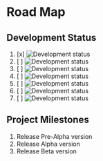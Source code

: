 # Road Map

## Development Status

1. [x] ![Development status](https://img.shields.io/badge/status-planning-red.svg)
2. [ ] ![Development status](https://img.shields.io/badge/status-pre--alpha-orange.svg)
3. [ ] ![Development status](https://img.shields.io/badge/status-alpha-yellow.svg)
4. [ ] ![Development status](https://img.shields.io/badge/status-beta-green.svg)
5. [ ] ![Development status](https://img.shields.io/badge/status-stable-brightgreen.svg)
6. [ ] ![Development status](https://img.shields.io/badge/status-mature-blue.svg)
7. [ ] ![Development status](https://img.shields.io/badge/status-inactive-lightgrey.svg)

## Project Milestones

1. Release Pre-Alpha version
2. Release Alpha version
3. Release Beta version

